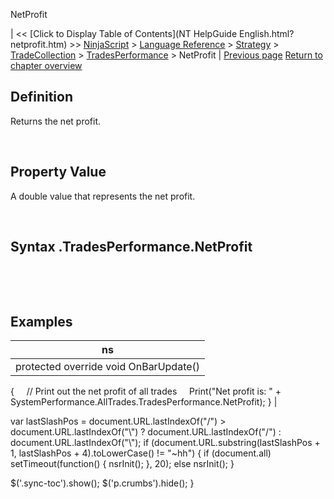 ﻿










 


NetProfit







| &lt;&lt; [Click to Display Table of Contents](NT HelpGuide English.html?netprofit.htm) &gt;&gt;
 [NinjaScript](ninjascript.htm) &gt; [Language Reference](language_reference_wip.htm) &gt; [Strategy](strategy.htm) &gt; [TradeCollection](tradecollection.htm) &gt; [TradesPerformance](tradesperformance.htm) &gt;
NetProfit | [Previous page](monthlyulcer.htm)
[Return to chapter overview](tradesperformance.htm)










Definition
----------


Returns the net profit.  

 


Property Value
--------------


A double value that represents the net profit.


 


Syntax
<tradecollection>.TradesPerformance.NetProfit
----------------------------------------------------


 


 


Examples
--------




| ns |
| --- |
| protected override void OnBarUpdate()
{
     // Print out the net profit of all trades
     Print("Net profit is: " + SystemPerformance.AllTrades.TradesPerformance.NetProfit);
} |






 
 var lastSlashPos = document.URL.lastIndexOf("/") &gt; document.URL.lastIndexOf("\\") ? document.URL.lastIndexOf("/") : document.URL.lastIndexOf("\\");
 if (document.URL.substring(lastSlashPos + 1, lastSlashPos + 4).toLowerCase() != "~hh") {
 if (document.all) setTimeout(function() {
 nsrInit();
 }, 20);
 else nsrInit();
 }
 
 
 $('.sync-toc').show();
 $('p.crumbs').hide();
 }
 
 
 



</tradecollection>
